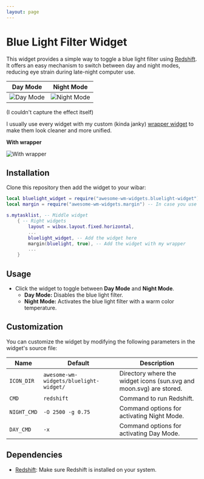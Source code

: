 ```yaml
---
layout: page
---
```


# Blue Light Filter Widget

This widget provides a simple way to toggle a blue light filter using [Redshift](https://github.com/jonls/redshift). It offers an easy mechanism to switch between day and night modes, reducing eye strain during late-night computer use.

| Day Mode | Night Mode |
|----------|------------|
|![Day Mode](day.png) | ![Night Mode](night.png) |

(I couldn't capture the effect itself)

I usually use every widget with my custom (kinda janky) [wrapper widget](https://github.com/VMatt013/MySetup/blob/Debian/.config/awesome/widgets/margin.lua) to make them look cleaner and more unified.


**With wrapper**

![With wrapper](with_wrapper.png)


## Installation

Clone this repository then add the widget to your wibar:

```lua
local bluelight_widget = require("awesome-wm-widgets.bluelight-widget")
local margin = require("awesome-wm-widgets.margin") -- In case you use my wrapper

s.mytasklist, -- Middle widget
    { -- Right widgets
        layout = wibox.layout.fixed.horizontal,
        ...
        bluelight_widget, -- Add the widget here
        margin(bluelight, true), -- Add the widget with my wrapper
        ...
    }
```

## Usage

- Click the widget to toggle between **Day Mode** and **Night Mode**.
  - **Day Mode:** Disables the blue light filter.
  - **Night Mode:** Activates the blue light filter with a warm color temperature.

## Customization

You can customize the widget by modifying the following parameters in the widget's source file:

| Name       | Default                                | Description                                                |
|------------|----------------------------------------|------------------------------------------------------------|
| `ICON_DIR` | ```awesome-wm-widgets/bluelight-widget/```  | Directory where the widget icons (sun.svg and moon.svg) are stored. |
| `CMD`      | ```redshift```                            | Command to run Redshift.                                   |
| `NIGHT_CMD`| ```-O 2500 -g 0.75```                     | Command options for activating Night Mode.                 |
| `DAY_CMD`  | ```-x```                                  | Command options for activating Day Mode.                   |

## Dependencies

- [Redshift](https://github.com/jonls/redshift): Make sure Redshift is installed on your system.
